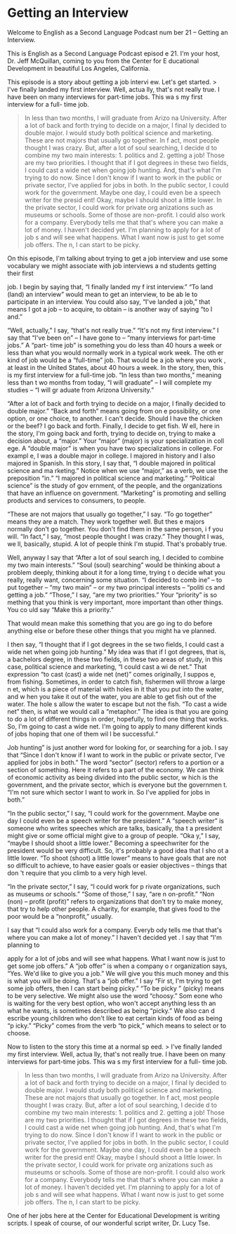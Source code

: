 # Getting an Interview

Welcome to English as a Second Language Podcast num ber 21 – Getting an Interview.

This is English as a Second Language Podcast episod e 21. I'm your host, Dr. Jeff McQuillan, coming to you from the Center for E ducational Development in beautiful Los Angeles, California.

This episode is a story about getting a job intervi ew. Let's get started.  > I've finally landed my first interview. Well, actua lly, that's not really true. I have been on many interviews for part-time jobs. This wa s my first interview for a full- time job.
> In less than two months, I will graduate from Arizo na University. After a lot of back and forth trying to decide on a major, I final ly decided to double major. I would study both political science and marketing.
> These are not majors that usually go together. In f act, most people thought I was crazy. But, after a lot of soul searching, I decide d to combine my two main interests: 1. politics and 2. getting a job! Those are my two priorities. I thought that if I got degrees in these two fields, I could cast a wide net when going job hunting. And, that's what I'm trying to do now.
> Since I don't know if I want to work in the public or private sector, I've applied for jobs in both. In the public sector, I could work for the government. Maybe one day, I could even be a speech writer for the presid ent! Okay, maybe I should shoot a little lower.
> In the private sector, I could work for private org anizations such as museums or schools. Some of those are non-profit. I could also  work for a company. Everybody tells me that that's where you can make a  lot of money. I haven't decided yet. I'm planning to apply for a lot of job s and will see what happens. What I want now is just to get some job offers. The n, I can start to be picky.

On this episode, I'm talking about trying to get a job interview and use some vocabulary we might associate with job interviews a nd students getting their first

job. I begin by saying that, “I finally landed my f irst interview.” “To land (land) an interview” would mean to get an interview, to be ab le to participate in an interview. You could also say, “I've landed a job,”  that means I got a job – to acquire, to obtain – is another way of saying “to l and.”

“Well, actually,” I say, “that's not really true.” “It's not my first interview.” I say that “I've been on” – I have gone to – “many interviews for part-time jobs.” A “part- time job” is something you do less than 40 hours a week or less than what you would normally work in a typical work week. The oth er kind of job would be a “full-time” job. That would be a job where you work , at least in the United States, about 40 hours a week. In the story, then, this is my first interview for a full-time job. “In less than two months,” meaning less than t wo months from today, “I will graduate” – I will complete my studies – “I will gr aduate from Arizona University.”

“After a lot of back and forth trying to decide on a major, I finally decided to double major.” “Back and forth” means going from on e possibility, or one option, or one choice, to another. I can't decide. Should I  have the chicken or the beef? I go back and forth. Finally, I decide to get fish. W ell, here in the story, I'm going back and forth, trying to decide on, trying to make  a decision about, a “major.” Your “major” (major) is your specialization in coll ege. A “double major” is when you have two specializations in college. For exampl e, I was a double major in college. I majored in history and I also majored in  Spanish. In this story, I say that, “I double majored in political science and ma rketing.” Notice when we use “major,” as a verb, we use the preposition “in.” “I  majored in political science and marketing.” “Political science” is the study of gov ernment, of the people, and the organizations that have an influence on government.  “Marketing” is promoting and selling products and services to consumers, to people.

“These are not majors that usually go together,” I say. “To go together” means they are a match. They work together well. But thes e majors normally don't go together. You don't find them in the same person, i f you will. “In fact,” I say, “most people thought I was crazy.” They thought I was, we ll, basically, stupid. A lot of people think I'm stupid. That's probably true.

Well, anyway I say that “After a lot of soul search ing, I decided to combine my two main interests.” “Soul (soul) searching” would be thinking about a problem deeply, thinking about it for a long time, trying t o decide what you really, really want, concerning some situation. “I decided to comb ine” – to put together – “my two main” – or my two principal interests – “politi cs and getting a job.” “Those,” I say, “are my two priorities.” Your “priority” is so mething that you think is very important, more important than other things. You co uld say “Make this a priority.”

That would mean make this something that you are go ing to do before anything else or before these other things that you might ha ve planned.

I then say, “I thought that if I got degrees in the se two fields, I could cast a wide net when going job hunting.” My idea was that if I got degrees, that is, a bachelors degree, in these two fields, in these two  areas of study, in this case, political science and marketing, “I could cast a wi de net.” That expression “to cast (cast) a wide net (net)” comes originally, I suppos e, from fishing. Sometimes, in order to catch fish, fishermen will throw a large n et, which is a piece of material with holes in it that you put into the water, and w hen you take it out of the water, you are able to get fish out of the water. The hole s allow the water to escape but not the fish. “To cast a wide net” then, is what we  would call a “metaphor.” The idea is that you are going to do a lot of different  things in order, hopefully, to find one thing that works. So, I'm going to cast a wide net. I'm going to apply to many different kinds of jobs hoping that one of them wil l be successful.“

Job hunting” is just another word for looking for, or searching for a job. I say that “Since I don't know if I want to work in the public  or private sector, I've applied for jobs in both.” The word “sector” (sector) refers to  a portion or a section of something. Here it refers to a part of the economy.  We can think of economic activity as being divided into the public sector, w hich is the government, and the private sector, which is everyone but the governmen t. “I'm not sure which sector I want to work in. So I've applied for jobs in both.”

“In the public sector,” I say, “I could work for the government. Maybe one day I could even be a speech writer for the president.” A  “speech writer” is someone who writes speeches which are talks, basically, tha t a president might give or some official might give to a group of people. “Oka y,” I say, “maybe I should shoot a little lower.” Becoming a speechwriter for the president would be very difficult. So, it's probably a good idea that I sho ot a little lower. “To shoot (shoot) a little lower” means to have goals that are not so  difficult to achieve, to have easier goals or easier objectives – things that don 't require that you climb to a very high level.

“In the private sector,” I say, “I could work for p rivate organizations, such as museums or schools.” “Some of those,” I say, “are n on-profit.” “Non (non) – profit (profit)” refers to organizations that don't try to  make money, that try to help other people. A charity, for example, that gives food to the poor would be a “nonprofit,” usually.

I say that “I could also work for a company. Everyb ody tells me that that's where you can make a lot of money.” I haven't decided yet . I say that “I'm planning to

apply for a lot of jobs and will see what happens. What I want now is just to get some job offers.” A “job offer” is when a company o r organization says, “Yes. We'd like to give you a job.” We will give you this  much money and this is what you will be doing. That's a “job offer.” I say “Fir st, I'm trying to get some job offers, then I can start being picky.” “To be picky ” (picky) means to be very selective. We might also use the word “choosy.” Som eone who is waiting for the very best option, who won't accept anything less th an what he wants, is sometimes described as being “picky.” We also can d escribe young children who don't like to eat certain kinds of food as being “p icky.” “Picky” comes from the verb “to pick,” which means to select or to choose.

Now to listen to the story this time at a normal sp eed.  > I've finally landed my first interview. Well, actua lly, that's not really true. I have been on many interviews for part-time jobs. This wa s my first interview for a full- time job.
> In less than two months, I will graduate from Arizo na University. After a lot of back and forth trying to decide on a major, I final ly decided to double major. I would study both political science and marketing.
> These are not majors that usually go together. In f act, most people thought I was crazy. But, after a lot of soul searching, I decide d to combine my two main interests: 1. politics and 2. getting a job! Those are my two priorities. I thought that if I got degrees in these two fields, I could cast a wide net when going job hunting. And, that's what I'm trying to do now.
> Since I don't know if I want to work in the public or private sector, I've applied for jobs in both. In the public sector, I could work for the government. Maybe one day, I could even be a speech writer for the presid ent! Okay, maybe I should shoot a little lower.
> In the private sector, I could work for private org anizations such as museums or schools. Some of those are non-profit. I could also  work for a company. Everybody tells me that that's where you can make a  lot of money. I haven't decided yet. I'm planning to apply for a lot of job s and will see what happens. What I want now is just to get some job offers. The n, I can start to be picky.

One of her jobs here at the Center for Educational Development is writing scripts. I speak of course, of our wonderful script writer, Dr. Lucy Tse.

